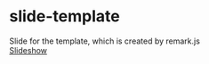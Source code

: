 # slide-template
Slide for the template, which is created by remark.js  
[Slideshow](https://kyohei-m.github.io/slide-template/)
